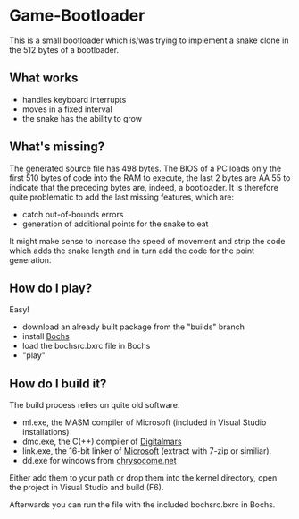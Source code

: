 Game-Bootloader
===

This is a small bootloader which is/was trying to implement a snake clone in the 512 bytes of a bootloader.


What works
---

* handles keyboard interrupts
* moves in a fixed interval
* the snake has the ability to grow


What's missing?
---

The generated source file has 498 bytes.
The BIOS of a PC loads only the first 510 bytes of code into the RAM to execute, the last 2 bytes are AA 55 to indicate that the preceding bytes are, indeed, a bootloader.
It is therefore quite problematic to add the last missing features, which are:

* catch out-of-bounds errors
* generation of additional points for the snake to eat

It might make sense to increase the speed of movement and strip the code which adds the snake length and in turn add the code for the point generation.

How do I play?
---

Easy!
* download an already built package from the "builds" branch
* install [Bochs](http://bochs.sourceforge.net/)
* load the bochsrc.bxrc file in Bochs
* "play"


How do I build it?
---

The build process relies on quite old software.

* ml.exe, the MASM compiler of Microsoft (included in Visual Studio installations)
* dmc.exe, the C(++) compiler of [Digitalmars](http://www.digitalmars.com/download/freecompiler.html)
* link.exe, the 16-bit linker of [Microsoft](ftp://ftp.microsoft.com/Softlib/MSLFILES/LNK563.exe) (extract with 7-zip or similiar).
* dd.exe for windows from [chrysocome.net](http://www.chrysocome.net/dd)

Either add them to your path or drop them into the kernel directory, open the project in Visual Studio and build (F6).

Afterwards you can run the file with the included bochsrc.bxrc in Bochs.